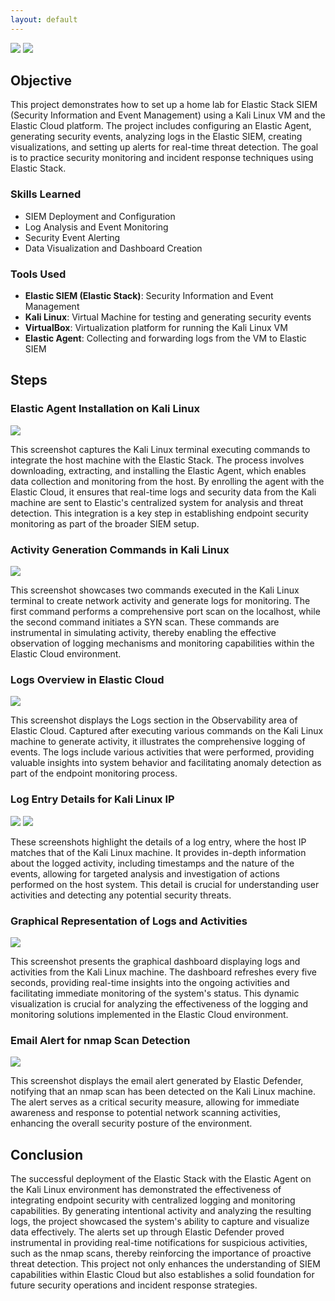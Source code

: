 ```yaml
---
layout: default
---
```

<div>
    <a href="https://www.linkedin.com/in/simardeep1098"><img src="https://img.shields.io/badge/-LinkedIn-0072b1?&style=for-the-badge&logo=linkedin&logoColor=white" /></a>
    <a href="https://github.com/Simardeep1098"><img src="https://img.shields.io/badge/-GitHub-000000?&style=for-the-badge&logo=github&logoColor=white" /></a>
</div>


## Objective
This project demonstrates how to set up a home lab for Elastic Stack SIEM (Security Information and Event Management) using a Kali Linux VM and the Elastic Cloud platform. The project includes configuring an Elastic Agent, generating security events, analyzing logs in the Elastic SIEM, creating visualizations, and setting up alerts for real-time threat detection. The goal is to practice security monitoring and incident response techniques using Elastic Stack.


### Skills Learned
- SIEM Deployment and Configuration
- Log Analysis and Event Monitoring
- Security Event Alerting
- Data Visualization and Dashboard Creation


### Tools Used
- **Elastic SIEM (Elastic Stack)**: Security Information and Event Management
- **Kali Linux**: Virtual Machine for testing and generating security events
- **VirtualBox**: Virtualization platform for running the Kali Linux VM
- **Elastic Agent**: Collecting and forwarding logs from the VM to Elastic SIEM
  

## Steps

### Elastic Agent Installation on Kali Linux

![](https://github.com/Simardeep1098/elastic-siem-lab.github.io/blob/main/Elastic%20SIEM%20Kali/sc1.png?raw=true)

This screenshot captures the Kali Linux terminal executing commands to integrate the host machine with the Elastic Stack. The process involves downloading, extracting, and installing the Elastic Agent, which enables data collection and monitoring from the host. By enrolling the agent with the Elastic Cloud, it ensures that real-time logs and security data from the Kali machine are sent to Elastic's centralized system for analysis and threat detection. This integration is a key step in establishing endpoint security monitoring as part of the broader SIEM setup.

### Activity Generation Commands in Kali Linux

![](https://github.com/Simardeep1098/elastic-siem-lab.github.io/blob/main/Elastic%20SIEM%20Kali/sc2.png?raw=true)

This screenshot showcases two commands executed in the Kali Linux terminal to create network activity and generate logs for monitoring. The first command performs a comprehensive port scan on the localhost, while the second command initiates a SYN scan. These commands are instrumental in simulating activity, thereby enabling the effective observation of logging mechanisms and monitoring capabilities within the Elastic Cloud environment.

### Logs Overview in Elastic Cloud

![](https://github.com/Simardeep1098/elastic-siem-lab.github.io/blob/main/Elastic%20SIEM%20Kali/sc3.png?raw=true)

This screenshot displays the Logs section in the Observability area of Elastic Cloud. Captured after executing various commands on the Kali Linux machine to generate activity, it illustrates the comprehensive logging of events. The logs include various activities that were performed, providing valuable insights into system behavior and facilitating anomaly detection as part of the endpoint monitoring process.

### Log Entry Details for Kali Linux IP

![](https://github.com/Simardeep1098/elastic-siem-lab.github.io/blob/main/Elastic%20SIEM%20Kali/sc4-1.png?raw=true)
![](https://github.com/Simardeep1098/elastic-siem-lab.github.io/blob/main/Elastic%20SIEM%20Kali/sc4-2.png?raw=true)

These screenshots highlight the details of a log entry, where the host IP matches that of the Kali Linux machine. It provides in-depth information about the logged activity, including timestamps and the nature of the events, allowing for targeted analysis and investigation of actions performed on the host system. This detail is crucial for understanding user activities and detecting any potential security threats.

### Graphical Representation of Logs and Activities

![](https://github.com/Simardeep1098/elastic-siem-lab.github.io/blob/main/Elastic%20SIEM%20Kali/sc5.png?raw=true)

This screenshot presents the graphical dashboard displaying logs and activities from the Kali Linux machine. The dashboard refreshes every five seconds, providing real-time insights into the ongoing activities and facilitating immediate monitoring of the system's status. This dynamic visualization is crucial for analyzing the effectiveness of the logging and monitoring solutions implemented in the Elastic Cloud environment.

### Email Alert for nmap Scan Detection

![](https://github.com/Simardeep1098/elastic-siem-lab.github.io/blob/main/Elastic%20SIEM%20Kali/sc6.png?raw=true)

This screenshot displays the email alert generated by Elastic Defender, notifying that an nmap scan has been detected on the Kali Linux machine. The alert serves as a critical security measure, allowing for immediate awareness and response to potential network scanning activities, enhancing the overall security posture of the environment.


## Conclusion

The successful deployment of the Elastic Stack with the Elastic Agent on the Kali Linux environment has demonstrated the effectiveness of integrating endpoint security with centralized logging and monitoring capabilities. By generating intentional activity and analyzing the resulting logs, the project showcased the system's ability to capture and visualize data effectively. 
The alerts set up through Elastic Defender proved instrumental in providing real-time notifications for suspicious activities, such as the nmap scans, thereby reinforcing the importance of proactive threat detection. This project not only enhances the understanding of SIEM capabilities within Elastic Cloud but also establishes a solid foundation for future security operations and incident response strategies.


